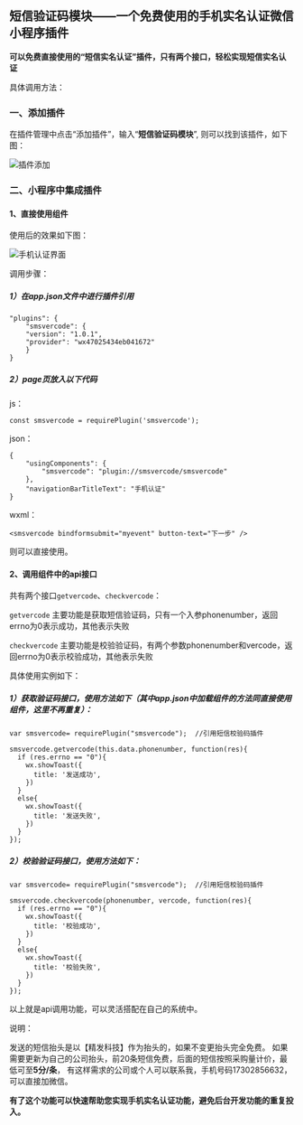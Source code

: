 ## 短信验证码模块——一个免费使用的手机实名认证微信小程序插件 ##

**可以免费直接使用的“短信实名认证”插件，只有两个接口，轻松实现短信实名认证**

具体调用方法：

### 一、添加插件 ###

在插件管理中点击“添加插件”，输入“**短信验证码模块**”, 则可以找到该插件，如下图：

![插件添加](https://mmbiz.qpic.cn/mmbiz_png/Sj1Ws3AzCj31gslrRAvibI6eg0OGyvXKeLHaO1cKjygLyvWvblgK0WvGSF8LAUWLwia0v5exbialr40BYGKwELmKA/640?wx_fmt=png)


### 二、小程序中集成插件 ###

#### 1、直接使用组件 ####

使用后的效果如下图：

![手机认证界面](https://mmbiz.qpic.cn/mmbiz_png/Sj1Ws3AzCj31gslrRAvibI6eg0OGyvXKeyWs7bVb0ZP4Yhk88dLhuOTGUiczOFBLIicOJCIp5icibGdkDp8ia1uhicpFQ/640?wx_fmt=png)

调用步骤：

##### 1）在app.json文件中进行插件引用 #####

	"plugins": {
		"smsvercode": {
		"version": "1.0.1",
		"provider": "wx47025434eb041672"
		}	
	}

##### 2）page页放入以下代码 #####

js：

`const smsvercode = requirePlugin('smsvercode');`


json：

	{
  		"usingComponents": {
    		"smsvercode": "plugin://smsvercode/smsvercode"
  		},
  		"navigationBarTitleText": "手机认证"
	}

wxml：

`<smsvercode bindformsubmit="myevent" button-text="下一步" />`

则可以直接使用。



#### 2、调用组件中的api接口 ####
共有两个接口`getvercode`、`checkvercode`：

`getvercode` 主要功能是获取短信验证码，只有一个入参phonenumber，返回errno为0表示成功，其他表示失败

`checkvercode` 主要功能是校验验证码，有两个参数phonenumber和vercode，返回errno为0表示校验成功，其他表示失败

具体使用实例如下：

##### 1）获取验证码接口，使用方法如下（其中app.json中加载组件的方法同直接使用组件，这里不再重复）： #####
 
	var smsvercode= requirePlugin("smsvercode");  //引用短信校验码插件

	smsvercode.getvercode(this.data.phonenumber, function(res){
      if (res.errno == "0"){
        wx.showToast({
          title: '发送成功',
        })
      }
      else{
        wx.showToast({
          title: '发送失败',
        })
      }
    });

##### 2）校验验证码接口，使用方法如下： #####

	var smsvercode= requirePlugin("smsvercode");  //引用短信校验码插件

	smsvercode.checkvercode(phonenumber, vercode, function(res){
      if (res.errno == "0"){
        wx.showToast({
          title: '校验成功',
        })
      }
      else{
        wx.showToast({
          title: '校验失败',
        })
      }
    });

以上就是api调用功能，可以灵活搭配在自己的系统中。

说明：

发送的短信抬头是以【精发科技】作为抬头的，如果不变更抬头完全免费。
如果需要更新为自己的公司抬头，前20条短信免费，后面的短信按照采购量计价，最低可至**5分/条**，
有这样需求的公司或个人可以联系我，手机号码17302856632，可以直接加微信。

**有了这个功能可以快速帮助您实现手机实名认证功能，避免后台开发功能的重复投入。**


